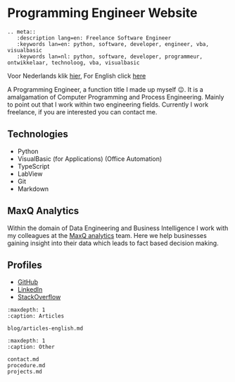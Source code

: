 # Programming Engineer Website 

```{eval-rst}
.. meta::
   :description lang=en: Freelance Software Engineer
   :keywords lan=en: python, software, developer, engineer, vba, visualbasic
   :keywords lan=nl: python, software, developer, programmeur, ontwikkelaar, technoloog, vba, visualbasic

```
Voor Nederlands klik [hier](https://www.programming-engineer.nl/nl), For English click [here](https://www.programming-engineer.nl/)

A Programming Engineer, a function title I made up myself 😉. It is a amalgamation of Computer Programming and Process Engineering. Mainly to point out that I work within two engineering fields. Currently I work freelance, if you are interested you can contact me. 

## Technologies

- Python
- VisualBasic (for Applications) (Office Automation)
- TypeScript
- LabView
- Git
- Markdown

## MaxQ Analytics
Within the domain of Data Engineering and Business Intelligence I work with my colleagues at the [MaxQ analytics](https://www.maxqanalytics.io) team. Here we help businesses gaining insight into their data which leads to fact based decision making.

## Profiles
- [GitHub](https://github.com/Jeroendevr)
- [LinkedIn](https://www.linkedin.com/in/jeroen-de-vries-014086224)
- [StackOverflow](https://stackoverflow.com/users/4465153/jeroendv)

```{toctree}
:maxdepth: 1
:caption: Articles

blog/articles-english.md

```

```{toctree}
:maxdepth: 1
:caption: Other

contact.md
procedure.md
projects.md
```



<!-- .. Indices and tables
.. ==================

.. * :ref:`genindex`
.. * :ref:`modindex`
.. * :ref:`search` -->
